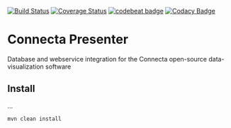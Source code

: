 [![Build Status](https://travis-ci.org/connecta-solutions/connecta-presenter.svg?branch=master)](https://travis-ci.org/connecta-solutions/connecta-presenter)
[![Coverage Status](https://coveralls.io/repos/github/connecta-solutions/connecta-presenter/badge.svg?branch=master)](https://coveralls.io/github/connecta-solutions/connecta-presenter?branch=master)
[![codebeat badge](https://codebeat.co/badges/2322fd2d-64c6-40e5-b93d-d71e06f2bee2)](https://codebeat.co/projects/github-com-connecta-solutions-connecta-presenter)
[![Codacy Badge](https://api.codacy.com/project/badge/Grade/1070e30675e444df93f1edab3abcae67)](https://www.codacy.com/app/viniciuspires/connecta-presenter?utm_source=github.com&utm_medium=referral&utm_content=connecta-solutions/connecta-presenter&utm_campaign=badger)

# Connecta Presenter

Database and webservice integration for the Connecta open-source data-visualization software

## Install

...

`mvn clean install`
